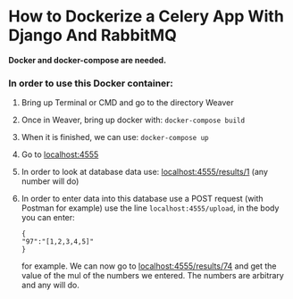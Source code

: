 # How to Dockerize a Celery App With Django And RabbitMQ

**Docker and docker-compose are needed.**

### In order to use this Docker container:

1. Bring up Terminal or CMD and go to the directory Weaver

2. Once in Weaver, bring up docker with: 
	```docker-compose build```

3. When it is finished, we can use:
	```docker-compose up```

4. Go to [localhost:4555](localhost:4555)

5. In order to look at database data use: 
	[localhost:4555/results/1](localhost:4555/results/1) (any number will do)

6. In order to enter data into this database use a POST request (with Postman for example) 
	use the line ```localhost:4555/upload```, in the body you can enter:
	```
	{
	"97":"[1,2,3,4,5]"
	}
	```
	for example.
	We can now go to [localhost:4555/results/74](localhost:4555/results/74) and get the value of the mul of the numbers we entered.
	The numbers are arbitrary and any will do.
